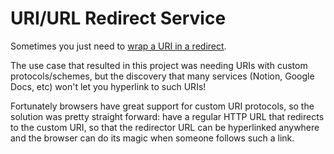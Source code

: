 # URI/URL Redirect Service

Sometimes you just need to [wrap a URI in a redirect](https://bscotch.github.io/redirect/).

The use case that resulted in this project was needing
URIs with custom protocols/schemes, but the discovery
that many services (Notion, Google Docs, etc) won't let you
hyperlink to such URIs!

Fortunately browsers have great support for custom URI
protocols, so the solution was pretty straight forward:
have a regular HTTP URL that redirects to the custom URI,
so that the redirector URL can be hyperlinked anywhere
and the browser can do its magic when someone follows
such a link.
